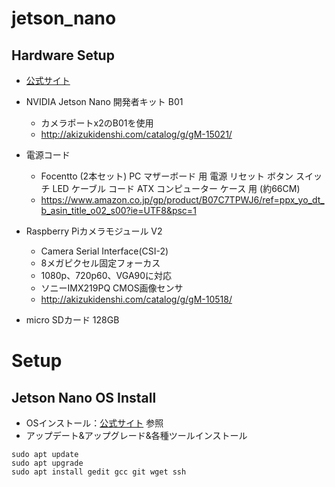 # jetson_nano

## Hardware Setup

- [公式サイト](https://developer.nvidia.com/embedded/learn/get-started-jetson-nano-devkit)

- NVIDIA Jetson Nano 開発者キット B01
  - カメラポートx2のB01を使用
  - http://akizukidenshi.com/catalog/g/gM-15021/

- 電源コード
  - Focentto (2本セット) PC マザーボード 用 電源 リセット ボタン スイッチ LED ケーブル コード ATX コンピューター ケース 用 (約66CM)
  - https://www.amazon.co.jp/gp/product/B07C7TPWJ6/ref=ppx_yo_dt_b_asin_title_o02_s00?ie=UTF8&psc=1

- Raspberry Piカメラモジュール V2
  - Camera Serial Interface(CSI-2)
  - 8メガピクセル固定フォーカス
  - 1080p、720p60、VGA90に対応
  - ソニーIMX219PQ CMOS画像センサ
  - http://akizukidenshi.com/catalog/g/gM-10518/

- micro SDカード 128GB

##

# Setup
## Jetson Nano OS Install
- OSインストール：[公式サイト](https://developer.nvidia.com/embedded/learn/get-started-jetson-nano-devkit) 参照
- アップデート&アップグレード&各種ツールインストール

```
sudo apt update
sudo apt upgrade
sudo apt install gedit gcc git wget ssh
```
